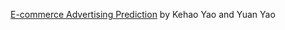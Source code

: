 [E-commerce Advertising Prediction](https://github.com/huaiyoubuyi/Advertising-Search-Conversion-Rate-CVR-Prediction) by Kehao Yao and Yuan Yao
